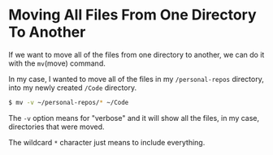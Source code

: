 # Moving All Files From One Directory To Another

If we want to move all of the files from one directory to another, we can do it with the `mv`(move) command.

In my case, I wanted to move all of the files in my `/personal-repos` directory, into my newly created `/Code` directory.

```bash
$ mv -v ~/personal-repos/* ~/Code
```

The `-v` option means for "verbose" and it will show all the files, in my case, directories that were moved.

The wildcard `*` character just means to include everything.
